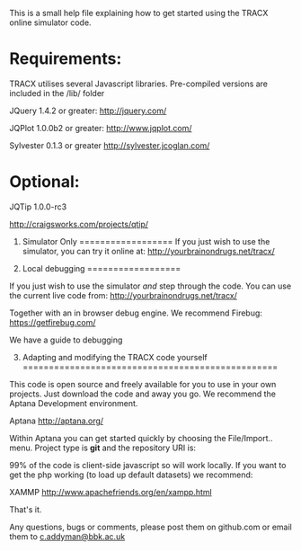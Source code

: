 This is a small help file explaining how to get started using the TRACX online simulator code.


Requirements:
=============

TRACX utilises several Javascript libraries. Pre-compiled versions are included in the /lib/ folder

JQuery 1.4.2 or greater:
http://jquery.com/

JQPlot 1.0.0b2 or greater:
http://www.jqplot.com/

Sylvester 0.1.3 or greater
http://sylvester.jcoglan.com/



Optional:
=========
JQTip 1.0.0-rc3 

http://craigsworks.com/projects/qtip/
                      



1. Simulator Only
==================
If you just wish to use the simulator, you can try it online at:
http://yourbrainondrugs.net/tracx/


2. Local debugging
==================

If you just wish to use the simulator _and_ step through the code. You can use the current live code from:
http://yourbrainondrugs.net/tracx/

Together with an in browser debug engine. We recommend Firebug:
https://getfirebug.com/

We have a guide to debugging 

3. Adapting and modifying the TRACX code yourself
=================================================

This code is open source and freely available for you to use in your own projects. Just download the code and away you go. We recommend the Aptana Development environment.

Aptana 
http://aptana.org/


Within Aptana you can get started quickly by choosing the File/Import.. menu. Project type is __git__ and the repository URI is:

99% of the code is client-side javascript so will work locally. If you want to get the php working (to load up default datasets) we recommend:

XAMMP
http://www.apachefriends.org/en/xampp.html

That's it.

Any questions, bugs or comments, please post them on github.com or email them to c.addyman@bbk.ac.uk







